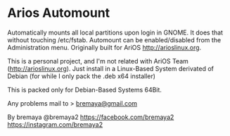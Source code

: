 # Arios Automount
Automatically mounts all local partitions upon login in GNOME. It does that without touching /etc/fstab. Automount can be enabled/disabled from the Administration menu. Originally built for AriOS http://arioslinux.org.

This is a personal project, and I'm not related with AriOS Team (http://arioslinux.org). Just install in a Linux-Based System derivated of Debian (for while I only pack the .deb x64 installer)

This is packed only for Debian-Based Systems 64Bit.

Any problems mail to > bremaya@gmail.com

By bremaya @bremaya2 https://facebook.com/bremaya2 https://instagram.com/bremaya2
